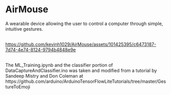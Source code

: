 # AirMouse
A wearable device allowing the user to control a computer through simple, intuitive gestures.<br/>
<br/>


https://github.com/kevinh1029/AirMouse/assets/101425395/c6473187-7d74-4e74-8124-9794b4848e9e


<br/>
The ML_Training.ipynb and the classifier portion of DataCaptureAndClassifier.ino was taken and modified from a tutorial by Sandeep Mistry and Don Coleman at https://github.com/arduino/ArduinoTensorFlowLiteTutorials/tree/master/GestureToEmoji
